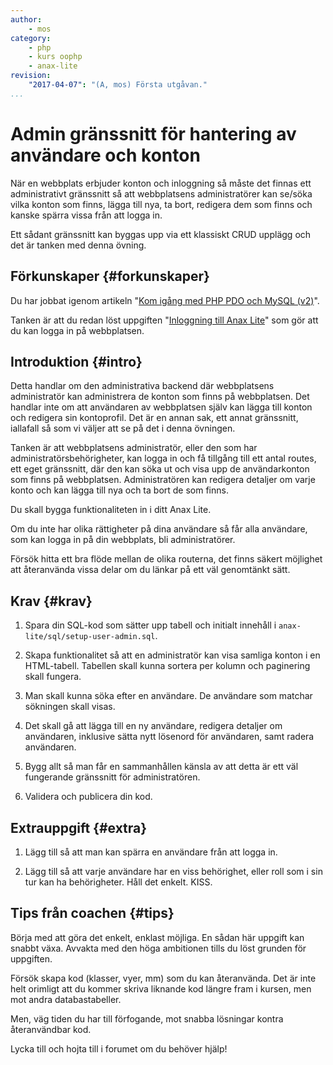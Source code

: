 ```yaml
---
author:
    - mos
category:
    - php
    - kurs oophp
    - anax-lite
revision:
    "2017-04-07": "(A, mos) Första utgåvan."
...
```

Admin gränssnitt för hantering av användare och konton
==================================

När en webbplats erbjuder konton och inloggning så måste det finnas ett administrativt gränssnitt så att webbplatsens administratörer kan se/söka vilka konton som finns, lägga till nya, ta bort, redigera dem som finns och kanske spärra vissa från att logga in.

Ett sådant gränssnitt kan byggas upp via ett klassiskt CRUD upplägg och det är tanken med denna övning.
 
<!--more-->



Förkunskaper {#forkunskaper}
-----------------------

Du har jobbat igenom artikeln "[Kom igång med PHP PDO och MySQL (v2)](kunskap/kom-igang-med-php-pdo-och-mysql-v2)".

Tanken är att du redan löst uppgiften "[Inloggning till Anax Lite](uppgift/inloggning-till-anax-lite)" som gör att du kan logga in på webbplatsen.



Introduktion {#intro}
-----------------------

Detta handlar om den administrativa backend där webbplatsens administratör kan administrera de konton som finns på webbplatsen. Det handlar inte om att användaren av webbplatsen själv kan lägga till konton och redigera sin kontoprofil. Det är en annan sak, ett annat gränssnitt, iallafall så som vi väljer att se på det i denna övningen.

Tanken är att webbplatsens administratör, eller den som har administratörsbehörigheter, kan logga in och få tillgång till ett antal routes, ett eget gränssnitt, där den kan söka ut och visa upp de användarkonton som finns på webbplatsen. Administratören kan redigera detaljer om varje konto och kan lägga till nya och ta bort de som finns.

Du skall bygga funktionaliteten in i ditt Anax Lite.

Om du inte har olika rättigheter på dina användare så får alla användare, som kan logga in på din webbplats, bli administratörer.

Försök hitta ett bra flöde mellan de olika routerna, det finns säkert möjlighet att återanvända vissa delar om du länkar på ett väl genomtänkt sätt.



Krav {#krav}
-----------------------

1. Spara din SQL-kod som sätter upp tabell och initialt innehåll i `anax-lite/sql/setup-user-admin.sql`.

1. Skapa funktionalitet så att en administratör kan visa samliga konton i en HTML-tabell. Tabellen skall kunna sortera per kolumn och paginering skall fungera. 

1. Man skall kunna söka efter en användare. De användare som matchar sökningen skall visas.

1. Det skall gå att lägga till en ny användare, redigera detaljer om användaren, inklusive sätta nytt lösenord för användaren, samt radera användaren.

1. Bygg allt så man får en sammanhållen känsla av att detta är ett väl fungerande gränssnitt för administratören.

1. Validera och publicera din kod.



Extrauppgift {#extra}
-----------------------

1. Lägg till så att man kan spärra en användare från att logga in.

1. Lägg till så att varje användare har en viss behörighet, eller roll som i sin tur kan ha behörigheter. Håll det enkelt. KISS.



Tips från coachen {#tips}
-----------------------

Börja med att göra det enkelt, enklast möjliga. En sådan här uppgift kan snabbt växa. Avvakta med den höga ambitionen tills du löst grunden för uppgiften.

Försök skapa kod (klasser, vyer, mm) som du kan återanvända. Det är inte helt orimligt att du kommer skriva liknande kod längre fram i kursen, men mot andra databastabeller.

Men, väg tiden du har till förfogande, mot snabba lösningar kontra återanvändbar kod.

Lycka till och hojta till i forumet om du behöver hjälp!
